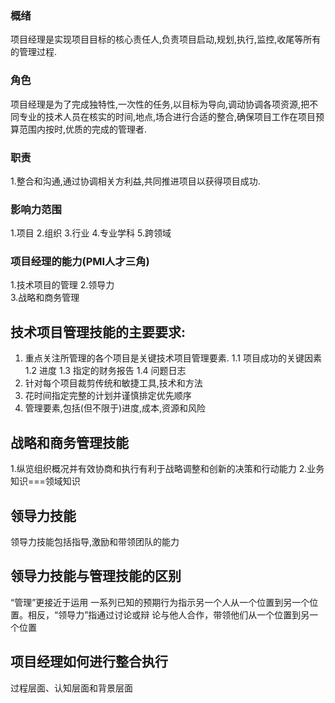 ###    概绪
项目经理是实现项目目标的核心责任人,负责项目启动,规划,执行,监控,收尾等所有的管理过程.

###   角色
项目经理是为了完成独特性,一次性的任务,以目标为导向,调动协调各项资源,把不同专业的技术人员在核实的时间,地点,场合进行合适的整合,确保项目工作在项目预算范围内按时,优质的完成的管理者.

### 职责
1.整合和沟通,通过协调相关方利益,共同推进项目以获得项目成功.

### 影响力范围
1.项目
2.组织
3.行业
4.专业学科
5.跨领域

### 项目经理的能力(PMI人才三角)
1.技术项目的管理
2.领导力			
3.战略和商务管理

## 技术项目管理技能的主要要求:
1.	重点关注所管理的各个项目是关键技术项目管理要素.
	1.1 项目成功的关键因素
	1.2 进度
	1.3 指定的财务报告
	1.4 问题日志
2.	针对每个项目裁剪传统和敏捷工具,技术和方法
3.	花时间指定完整的计划并谨慎排定优先顺序
4.	管理要素,包括(但不限于)进度,成本,资源和风险

## 战略和商务管理技能
1.纵览组织概况并有效协商和执行有利于战略调整和创新的决策和行动能力
2.业务知识===领域知识

## 领导力技能
领导力技能包括指导,激励和带领团队的能力

## 领导力技能与管理技能的区别
“管理”更接近于运用 一系列已知的预期行为指示另一个人从一个位置到另一个位置。相反，“领导力”指通过讨论或辩 论与他人合作，带领他们从一个位置到另一个位置

## 项目经理如何进行整合执行
过程层面、认知层面和背景层面
